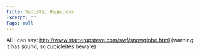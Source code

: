 ```yaml
---
Title: Sadistic Happiness
Excerpt: ""
Tags: null
---
```

<div class="Section1">  All I can say: <a href="http://www.starterupsteve.com/swf/snowglobe.html">http://www.starterupsteve.com/swf/snowglobe.html</a>
 (warning: it has sound, so cubicleites beware)
</div>